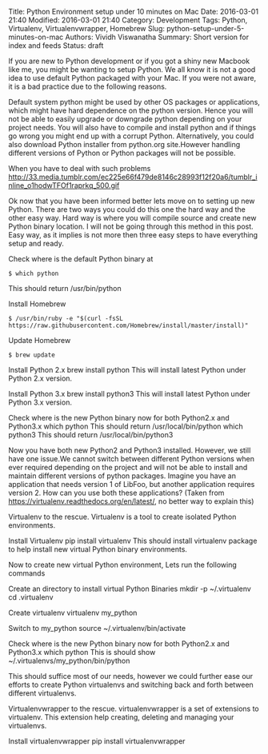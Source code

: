 Title: Python Environment setup under 10 minutes on Mac
Date: 2016-03-01 21:40
Modified: 2016-03-01 21:40
Category: Development
Tags: Python, Virtualenv, Virtualenvwrapper, Homebrew
Slug: python-setup-under-5-minutes-on-mac
Authors: Vividh Viswanatha
Summary: Short version for index and feeds
Status: draft

If you are new to Python development or if you got a shiny new Macbook like me, you might be wanting to setup Python. We all know it is not a good idea to use default Python packaged with your Mac. If you were not aware, it is a bad practice due to the following reasons.

Default system python might be used by other OS packages or applications, which might have hard dependence on the python version. Hence you will not be able to easily upgrade or downgrade python depending on your project needs. You will also have to compile and install python and if things go wrong you might end up with a corrupt Python. Alternatively, you could also download Python installer from python.org site.However handling different versions of Python or Python packages will not be possible.

When you have to deal with such problems
http://33.media.tumblr.com/ec225e66f479de8146c28993f12f20a6/tumblr_inline_o1hodwTFOf1raprkq_500.gif

Ok now that you have been informed better lets move on to setting up new Python. There are two ways you could do this one the hard way and the other easy way. Hard way is where you will compile source and create new Python binary location. I will not be going through this method in this post. Easy way, as it implies is not more then three easy steps to have everything setup and ready.

Check where is the default Python binary at
```shell
$ which python
```
This should return /usr/bin/python

Install Homebrew
```shell
$ /usr/bin/ruby -e "$(curl -fsSL https://raw.githubusercontent.com/Homebrew/install/master/install)"
```
Update Homebrew
```shell
$ brew update
```
Install Python 2.x
    brew install python
This will install latest Python under Python 2.x version.

Install Python 3.x
    brew install python3
This will install latest Python under Python 3.x version.

Check where is the new Python binary now for both Python2.x and Python3.x
    which python
This should return /usr/local/bin/python
    which python3
This should return /usr/local/bin/python3

Now you have both new Python2 and Python3 installed. However, we still have one issue.We cannot switch between different Python versions when ever required depending on the project and will not be able to install and maintain different versions of python packages. Imagine you have an application that needs version 1 of LibFoo, but another application requires version 2. How can you use both these applications? (Taken from https://virtualenv.readthedocs.org/en/latest/, no better way to explain this)

Virtualenv to the rescue. Virtualenv is a tool to create isolated Python environments.

Install Virtualenv
    pip install virtualenv
This should install virtualenv package to help install new virtual Python binary environments.

Now to create new virtual Python environment, Lets run the following commands

Create an directory to install virtual Python Binaries
mkdir -p ~/.virtualenv
cd .virtualenv

Create virtualenv
    virtualenv my_python

Switch to my_python
    source ~/.virtualenv/bin/activate

Check where is the new Python binary now for both Python2.x and Python3.x
    which python
This is should show ~/.virtualenvs/my_python/bin/python

This should suffice most of our needs, however we could further ease our efforts to create Python virtualenvs and switching back and forth between different virtualenvs.

Virtualenvwrapper to the rescue. virtualenvwrapper is a set of extensions to virtualenv. This extension help creating, deleting and managing your virtualenvs.

Install virtualenvwrapper
    pip install virtualenvwrapper
